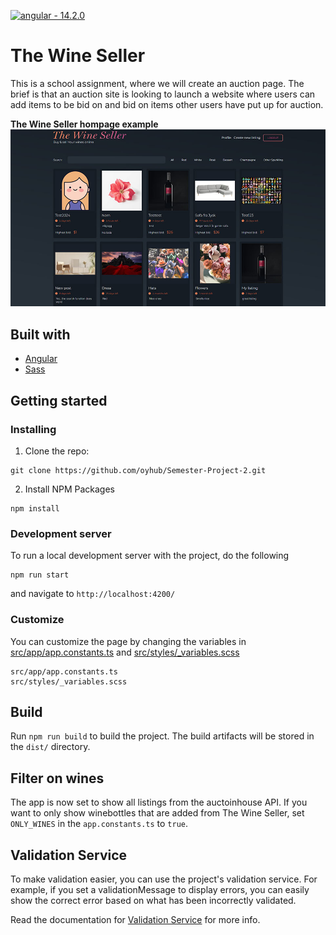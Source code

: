 [![angular - 14.2.0](https://img.shields.io/badge/angular-14.2.0-blue?logo=angular)](https://angular.dev/)

# The Wine Seller

This is a school assignment, where we will create an auction page.
The brief is that an auction site is looking to launch a website where users can add items to be bid on and bid on items other users have put up for auction.

**The Wine Seller hompage example**
![The Wine Seller homepage screenshot](/src/assets/images/homepageScreenshot.jpg)

## Built with

- [Angular](https://angular.io/)
- [Sass](https://sass-lang.com/)

## Getting started

### Installing

1. Clone the repo:
```
git clone https://github.com/oyhub/Semester-Project-2.git
```

2. Install NPM Packages
```
npm install
```

### Development server
To run a local development server with the project, do the following
```
npm run start
```
and navigate to 
`http://localhost:4200/`

### Customize
You can customize the page by changing the variables in
[src/app/app.constants.ts](src/app/app.constants.ts) and [src/styles/_variables.scss](src/styles/_variables.scss)

```
src/app/app.constants.ts
src/styles/_variables.scss
```

## Build

Run `npm run build` to build the project. The build artifacts will be stored in the `dist/` directory.

## Filter on wines
The app is now set to show all listings from the auctoinhouse API. If you want to only show winebottles that are added from The Wine Seller,
set `ONLY_WINES` in the `app.constants.ts` to `true`.


## Validation Service
To make validation easier, you can use the project's validation service. 
For example, if you set a validationMessage to display errors, you can easily show the correct error
based on what has been incorrectly validated.

Read the documentation for [Validation Service](VALIDATION.md) for more info.


 
